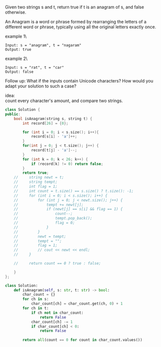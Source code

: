 Given two strings s and t, return true if t is an anagram of s, and false otherwise.

An Anagram is a word or phrase formed by rearranging the letters of a different word or phrase, typically using all the original letters exactly once.

example 1\
```
Input: s = "anagram", t = "nagaram"
Output: true
```

example 2\
```
Input: s = "rat", t = "car"
Output: false
```

Follow up: What if the inputs contain Unicode characters? How would you adapt your solution to such a case?

idea:\
count every character's amount, and compare two strings.

```cpp
class Solution {
public:
    bool isAnagram(string s, string t) {
        int record[26] = {0};

        for (int i = 0; i < s.size(); i++){
            record[s[i] - 'a']++;
        }
        for(int j = 0; j < t.size(); j++) {
            record[t[j] - 'a']--;
        }
        for (int k = 0; k < 26; k++) {
            if (record[k] != 0) return false;
        }
        return true;
    //     string newt = t;
    //     string tempt;
    //     int flag = 1;
    //     int count = t.size() == s.size() ? t.size(): -1;
    //     for (int i = 0; i < s.size(); i++) {
    //         for (int j = 0; j < newt.size(); j++) {
    //             tempt += newt[j];
    //             if (newt[j] == s[i] && flag == 1) {
    //                 count--;
    //                 tempt.pop_back();
    //                 flag = 0;
    //             }
    //         }
    //         newt = tempt;
    //         tempt = "";
    //         flag = 1;
    //         // cout << newt << endl;
    //     }

    //     return count == 0 ? true : false;

    }
};
```

```python
class Solution:
    def isAnagram(self, s: str, t: str) -> bool:
        char_count = {}
        for ch in s:
            char_count[ch] = char_count.get(ch, 0) + 1
        for ch in t:
            if ch not in char_count:
                return False
            char_count[ch] -= 1
            if char_count[ch] < 0:
                return False
        
        return all(count == 0 for count in char_count.values())
```





















